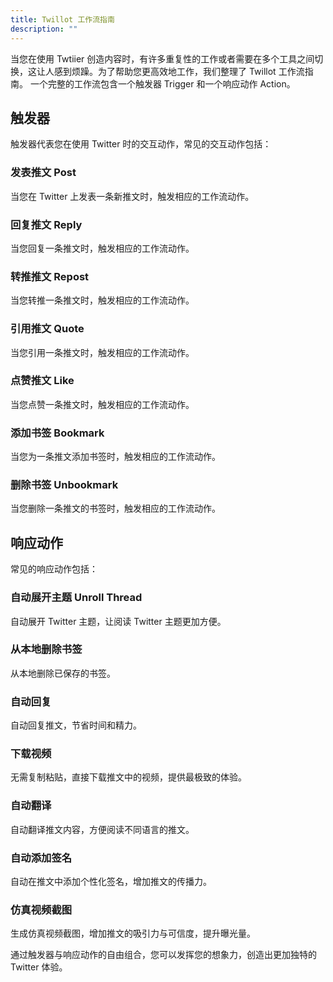 ```yaml
---
title: Twillot 工作流指南
description: ""
---
```


当您在使用 Twtiier 创造内容时，有许多重复性的工作或者需要在多个工具之间切换，这让人感到烦躁。为了帮助您更高效地工作，我们整理了 Twillot 工作流指南。
一个完整的工作流包含一个触发器 Trigger 和一个响应动作 Action。

## 触发器

触发器代表您在使用 Twitter 时的交互动作，常见的交互动作包括：

### 发表推文 Post
当您在 Twitter 上发表一条新推文时，触发相应的工作流动作。

### 回复推文 Reply
当您回复一条推文时，触发相应的工作流动作。

### 转推推文 Repost
当您转推一条推文时，触发相应的工作流动作。

### 引用推文 Quote
当您引用一条推文时，触发相应的工作流动作。

### 点赞推文 Like
当您点赞一条推文时，触发相应的工作流动作。

### 添加书签 Bookmark
当您为一条推文添加书签时，触发相应的工作流动作。

### 删除书签 Unbookmark
当您删除一条推文的书签时，触发相应的工作流动作。

## 响应动作

常见的响应动作包括：

### 自动展开主题 Unroll Thread
自动展开 Twitter 主题，让阅读 Twitter 主题更加方便。

### 从本地删除书签
从本地删除已保存的书签。

### 自动回复
自动回复推文，节省时间和精力。

### 下载视频
无需复制粘贴，直接下载推文中的视频，提供最极致的体验。

### 自动翻译
自动翻译推文内容，方便阅读不同语言的推文。

### 自动添加签名
自动在推文中添加个性化签名，增加推文的传播力。

### 仿真视频截图
生成仿真视频截图，增加推文的吸引力与可信度，提升曝光量。

通过触发器与响应动作的自由组合，您可以发挥您的想象力，创造出更加独特的 Twitter 体验。
